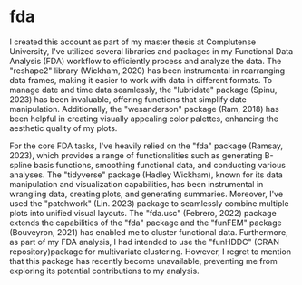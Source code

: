 # fda
I created this account as part of my master thesis at Complutense University,
I've utilized several libraries and packages in my Functional Data Analysis (FDA) workflow to efficiently process and analyze the data. The "reshape2" library (Wickham, 2020) has been instrumental in rearranging data frames, making it easier to work with data in different formats. To manage date and time data seamlessly, the "lubridate" package (Spinu, 2023) has been invaluable, offering functions that simplify date manipulation. Additionally, the "wesanderson" package (Ram, 2018) has been helpful in creating visually appealing color palettes, enhancing the aesthetic quality of my plots. 

For the core FDA tasks, I've heavily relied on the "fda" package (Ramsay, 2023), which provides a range of functionalities such as generating B-spline basis functions, smoothing functional data, and conducting various analyses. The "tidyverse" package (Hadley Wickham), known for its data manipulation and visualization capabilities, has been instrumental in wrangling data, creating plots, and generating summaries. Moreover, I've used the "patchwork" (Lin. 2023) package to seamlessly combine multiple plots into unified visual layouts. The "fda.usc" (Febrero, 2022) package extends the capabilities of the "fda" package and the "funFEM" package (Bouveyron, 2021) has enabled me to cluster functional data. Furthermore, as part of my FDA analysis, I had intended to use the "funHDDC" (CRAN repository)package for multivariate clustering. However, I regret to mention that this package has recently become unavailable, preventing me from exploring its potential contributions to my analysis. 


